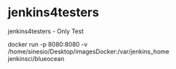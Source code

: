 # jenkins4testers
jenkins4testers - Only Test


docker run -p 8080:8080 -v /home/sinesio/Desktop/imagesDocker:/var/jenkins_home jenkinsci/blueocean
